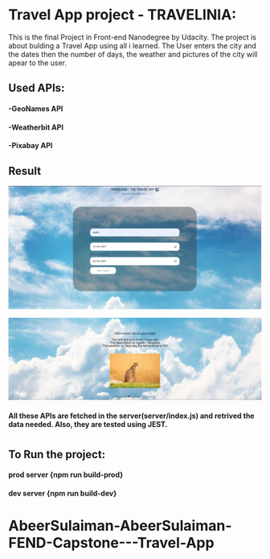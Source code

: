 # Travel App project - TRAVELINIA:
This is the final Project in Front-end Nanodegree by Udacity. The project is about bulding a Travel App using all i learned. The User enters the city and the dates then the number of days, the weather and pictures of the city will apear to the user.

## Used APIs:

#### -GeoNames API
#### -Weatherbit API
#### -Pixabay API

## Result
![result](./assets/Capture.PNG)

![result2](./assets/Capture1.PNG)



#### All these APIs are fetched in the server(server/index.js) and retrived the data needed. Also, they are tested using JEST.
#
## To Run the project:
 #### prod server {npm run build-prod}
#### dev server {npm run build-dev}




# AbeerSulaiman-AbeerSulaiman-FEND-Capstone---Travel-App
